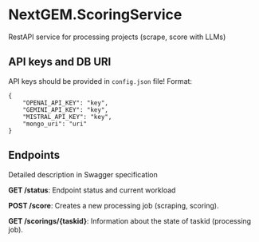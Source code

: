 # NextGEM.ScoringService
RestAPI service for processing projects (scrape, score with LLMs)

## API keys and DB URI

API keys should be provided in ```config.json``` file! Format:
```
{
    "OPENAI_API_KEY": "key",
    "GEMINI_API_KEY": "key",
    "MISTRAL_API_KEY": "key",
    "mongo_uri": "uri"
}
```


## Endpoints

Detailed description in Swagger specification

**GET /status**: Endpoint status and current workload

**POST /score**: Creates a new processing job (scraping, scoring).

**GET /scorings/{taskid}**: Information about the state of taskid (processing job).
